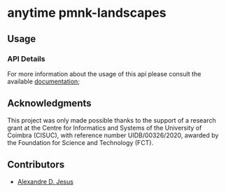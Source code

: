 # anytime pmnk-landscapes


## Usage 


### API Details

For more information about the usage of this api please consult the available
[documentation]();

## Acknowledgments

This project was only made possible thanks to the support of a research grant 
at the Centre for Informatics and Systems of the University of Coimbra (CISUC),
with reference number UIDB/00326/2020, awarded by the Foundation for Science 
and Technology (FCT).
 
## Contributors
- [Alexandre D. Jesus](https://adbjesus.com/)

